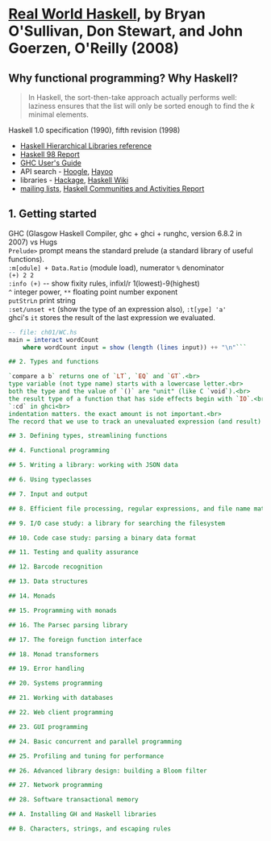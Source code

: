 # [Real World Haskell][homepage], by Bryan O'Sullivan, Don Stewart, and John Goerzen, O'Reilly (2008)

[homepage]: http://book.realworldhaskell.org/

## Why functional programming? Why Haskell?

> In Haskell, the sort-then-take approach actually performs well: laziness
> ensures that the list will only be sorted enough to find the *k* minimal
> elements.

Haskell 1.0 specification (1990), fifth revision (1998)

* [Haskell Hierarchical Libraries reference][haskell_library_ref]
* [Haskell 98 Report][haskell_98]
* [GHC User's Guide][ghc_user_guide]
* API search - [Hoogle][hoogle], [Hayoo][hayoo]
* libraries - [Hackage][hackage], [Haskell Wiki][libraries_wiki]
* [mailing lists][mailing_list], [Haskell Communities and Activities Report][community_report]

[haskell_library_ref]: https://downloads.haskell.org/~ghc/latest/docs/html/libraries/index.html
[haskell_98]: https://www.haskell.org/onlinereport/
[ghc_user_guide]: https://downloads.haskell.org/~ghc/latest/docs/html/users_guide/index.html
[hoogle]: https://www.haskell.org/hoogle/
[hayoo]: http://hayoo.fh-wedel.de/
[hackage]: http://hackage.haskell.org/
[libraries_wiki]: https://wiki.haskell.org/Applications_and_libraries
[mailing_list]: https://wiki.haskell.org/Mailing_lists
[community_report]: https://wiki.haskell.org/Haskell_Communities_and_Activities_Report

## 1. Getting started

GHC (Glasgow Haskell Compiler, ghc + ghci + runghc, version 6.8.2 in 2007) vs Hugs<br>
`Prelude>` prompt means the standard prelude (a standard library of useful functions).<br>
`:m[odule] + Data.Ratio` (module load), numerator `%` denominator<br>
`(+) 2 2`<br>
`:info (+)` -- show fixity rules, infixl/r 1(lowest)-9(highest)<br>
`^` integer power, `**` floating point number exponent<br>
`putStrLn` print string<br>
`:set/unset +t` (show the type of an expression also), `:t[ype] 'a'`<br>
ghci's `it` stores the result of the last expression we evaluated.

```haskell
-- file: ch01/WC.hs
main = interact wordCount
	where wordCount input = show (length (lines input)) ++ "\n"```

## 2. Types and functions

`compare a b` returns one of `LT`, `EQ` and `GT`.<br>
type variable (not type name) starts with a lowercase letter.<br>
both the type and the value of `()` are "unit" (like C `void`).<br>
the result type of a function that has side effects begin with `IO`.<br>
`:cd` in ghci<br>
indentation matters. the exact amount is not important.<br>
The record that we use to track an unevaluated expression (and result) is referred to as a thunk.

## 3. Defining types, streamlining functions

## 4. Functional programming

## 5. Writing a library: working with JSON data

## 6. Using typeclasses

## 7. Input and output

## 8. Efficient file processing, regular expressions, and file name matching

## 9. I/O case study: a library for searching the filesystem

## 10. Code case study: parsing a binary data format

## 11. Testing and quality assurance

## 12. Barcode recognition

## 13. Data structures

## 14. Monads

## 15. Programming with monads

## 16. The Parsec parsing library

## 17. The foreign function interface

## 18. Monad transformers

## 19. Error handling

## 20. Systems programming

## 21. Working with databases

## 22. Web client programming

## 23. GUI programming

## 24. Basic concurrent and parallel programming

## 25. Profiling and tuning for performance

## 26. Advanced library design: building a Bloom filter

## 27. Network programming

## 28. Software transactional memory

## A. Installing GH and Haskell libraries

## B. Characters, strings, and escaping rules

